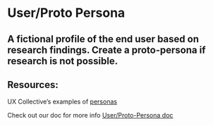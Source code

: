 # User/Proto Persona

## A fictional profile of the end user based on research findings. Create a proto-persona if research is not possible.

## Resources: 
UX Collective’s examples of [personas](https://uxdesign.cc/personas-journey-maps-site-maps-and-user-flows-oh-my-e71d044b4bcb)

Check out our doc for more info [User/Proto-Persona doc](https://docs.google.com/document/d/1PyVXCrZb2IDAoVSxmo1oZOe07xfSoqJ3ubmcm8DZmUY/edit?usp=sharing)

